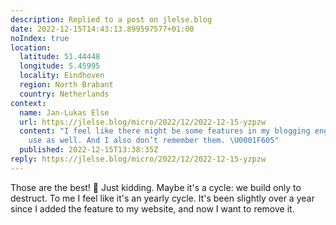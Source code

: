 ```yaml
---
description: Replied to a post on jlelse.blog
date: 2022-12-15T14:43:13.899597577+01:00
noIndex: true
location:
  latitude: 51.44448
  longitude: 5.45995
  locality: Eindhoven
  region: North Brabant
  country: Netherlands
context:
  name: Jan-Lukas Else
  url: https://jlelse.blog/micro/2022/12/2022-12-15-yzpzw
  content: "I feel like there might be some features in my blogging engine I don’t
    use as well. And I also don’t remember them. \U0001F605"
  published: 2022-12-15T13:38:35Z
reply: https://jlelse.blog/micro/2022/12/2022-12-15-yzpzw
---
```


Those are the best! 🤣 Just kidding. Maybe it's a cycle: we build only to destruct. To me I feel like it's an yearly cycle. It's been slightly over a year since I added the feature to my website, and now I want to remove it.
